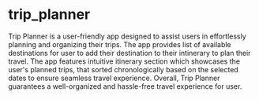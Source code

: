 # trip_planner
Trip Planner is a user-friendly app designed to assist users in effortlessly planning and organizing their trips. The app provides list of available destinations for user to add their destination to their intinerary to plan their travel. The app features intuitive itinerary section which showcases the user's planned trips, that sorted chronologically based on the selected dates to ensure seamless travel experience. Overall, Trip Planner guarantees a well-organized and hassle-free travel experience for user.
